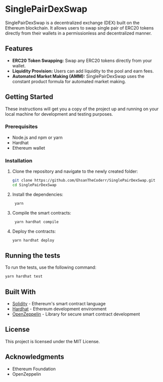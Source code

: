 # SinglePairDexSwap

SinglePairDexSwap is a decentralized exchange (DEX) built on the Ethereum blockchain. It allows users to swap single pair of ERC20 tokens directly from their wallets in a permissionless and decentralized manner.

## Features

-    **ERC20 Token Swapping:** Swap any ERC20 tokens directly from your wallet.
-    **Liquidity Provision:** Users can add liquidity to the pool and earn fees.
-    **Automated Market Making (AMM):** SinglePairDexSwap uses the constant product formula for automated market making.

## Getting Started

These instructions will get you a copy of the project up and running on your local machine for development and testing purposes.

### Prerequisites

-    Node.js and npm or yarn
-    Hardhat
-    Ethereum wallet

### Installation

1. Clone the repository and navigate to the newly created folder:
     ```bash
     git clone https://github.com/EhsanTheCoderr/SinglePairDexSwap.git
     cd SinglePairDexSwap
     ```
2. Install the dependencies:
     ```bash
      yarn
     ```
3. Compile the smart contracts:
     ```bash
      yarn hardhat compile
     ```
4. Deploy the contracts:
     ```bash
     yarn hardhat deploy
     ```

## Running the tests

To run the tests, use the following command:

```bash
yarn hardhat test
```

## Built With

-    [Solidity](https://soliditylang.org/) - Ethereum's smart contract language
-    [Hardhat](https://hardhat.org/) - Ethereum development environment
-    [OpenZeppelin](https://openzeppelin.com/) - Library for secure smart contract development

## License

This project is licensed under the MIT License.

## Acknowledgments

-    Ethereum Foundation
-    OpenZeppelin
